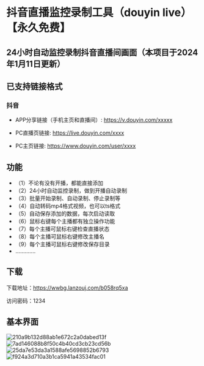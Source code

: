 # 抖音直播监控录制工具（douyin live）【永久免费】

## 24小时自动监控录制抖音直播间画面（本项目于2024年1月11日更新）

## 已支持链接格式

### 抖音

- APP分享链接（手机主页和直播间）: https://v.douyin.com/xxxxx

- PC直播页链接: https://live.douyin.com/xxxx

- PC主页链接: https://www.douyin.com/user/xxxx

## 功能

- （1）不论有没有开播，都能直接添加
- （2）24小时自动监控录制，做到开播自动录制
- （3）批量开始录制、自动录制、停止录制等
- （4）自动转码mp4格式视频，也可以ts格式
- （5）自动保存添加的数据，每次启动读取
- （6）鼠标右键每个主播都有独立操作功能
- （7）每个主播可鼠标右键检查直播状态
- （8）每个主播可鼠标右键修改主播名
- （9）每个主播可鼠标右键修改保存目录
- .............


## 下载

下载地址：https://wwbg.lanzouj.com/b058rq5xa

访问密码：1234

## 基本界面

![210a9b132d88ab1e672c2a0dabed13f](https://github.com/Fackblack/myfiles/assets/78981478/aa34a2be-9c9b-4cc6-a316-95d0e6765f70)
![7ad146088b8f50c4b40cd3cb23cd56b](https://github.com/Fackblack/myfiles/assets/78981478/5356a568-4ea4-484b-ab77-420f3bf4b46a)
![25da7e53da3a1588afe5698852b6793](https://github.com/Fackblack/myfiles/assets/78981478/cd9e1afa-ef0b-4951-adb7-282b56325a62)
![f924a3d710a3b1ca5941a43534fac01](https://github.com/Fackblack/myfiles/assets/78981478/637c82f4-e743-4e7c-9371-99eefc9164d5)


